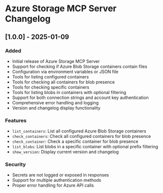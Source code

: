 # Azure Storage MCP Server Changelog

## [1.0.0] - 2025-01-09

### Added
- Initial release of Azure Storage MCP Server
- Support for checking if Azure Blob Storage containers contain files
- Configuration via environment variables or JSON file
- Tools for listing configured containers
- Tools for checking all containers for blob presence
- Tools for checking specific containers
- Tools for listing blobs in containers with optional filtering
- Support for both connection strings and account key authentication
- Comprehensive error handling and logging
- Version and changelog display functionality

### Features
- `list_containers`: List all configured Azure Blob Storage containers
- `check_containers`: Check all configured containers for blob presence
- `check_container`: Check a specific container for blob presence
- `list_blobs`: List blobs in a specific container with optional prefix filtering
- `show_version`: Display current version and changelog

### Security
- Secrets are not logged or exposed in responses
- Support for multiple authentication methods
- Proper error handling for Azure API calls
